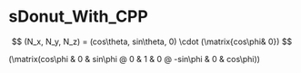 # sDonut_With_CPP

$$
(N_x, N_y, N_z) = (cos\theta, sin\theta, 0) \cdot (\matrix{cos\phi& 0})
$$

(\matrix(cos\phi & 0 & sin\phi @ 0 & 1 & 0 @ -sin\phi & 0 & cos\phi))
